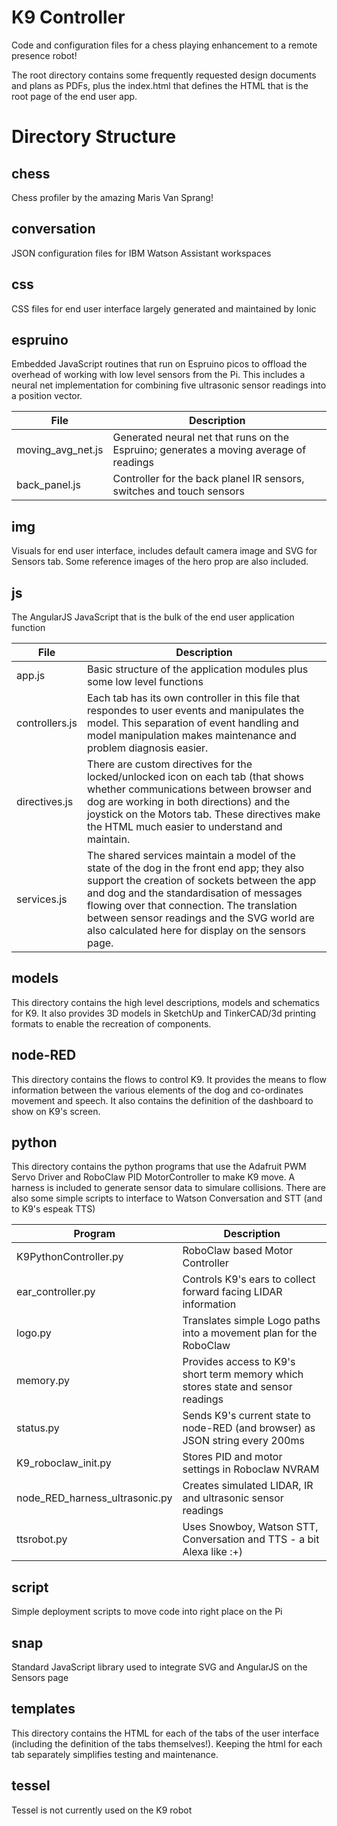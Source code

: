 # K9 Controller
Code and configuration files for a chess playing enhancement to a remote presence robot!

The root directory contains some frequently requested design documents and plans as PDFs, plus the index.html that defines the HTML that is the root page of the end user app.

# Directory Structure

## chess
Chess profiler by the amazing Maris Van Sprang!

## conversation
JSON configuration files for IBM Watson Assistant workspaces

## css
CSS files for end user interface largely generated and maintained by Ionic

## espruino
Embedded JavaScript routines that run on Espruino picos to offload the overhead of working with low level sensors from the Pi.  This includes a neural net implementation for combining five ultrasonic sensor readings into a position vector.  

File | Description
---  | ---
moving_avg_net.js | Generated neural net that runs on the Espruino; generates a moving average of readings
back_panel.js | Controller for the back planel IR sensors, switches and touch sensors

## img
Visuals for end user interface, includes default camera image and SVG for Sensors tab.  Some reference images of the hero prop are also included.

## js
The AngularJS JavaScript that is the bulk of the end user application function

File | Description
---  | ---
app.js | Basic structure of the application modules plus some low level functions
controllers.js | Each tab has its own controller in this file that respondes to user events and manipulates the model.  This separation of event handling and model manipulation makes maintenance and problem diagnosis easier.
directives.js | There are custom directives for the locked/unlocked icon on each tab (that shows whether communications between browser and dog are working in both directions) and the joystick on the Motors tab.  These directives make the HTML much easier to understand and maintain.
services.js | The shared services maintain a model of the state of the dog in the front end app; they also support the creation of sockets between the app and dog and the standardisation of messages flowing over that connection.  The translation between sensor readings and the SVG world are also calculated here for display on the sensors page.
 
## models
This directory contains the high level descriptions, models and schematics for K9.  It also provides 3D models in SketchUp and TinkerCAD/3d printing formats to enable the recreation of components.
 
## node-RED
This directory contains the flows to control K9.  It provides the means to flow information between the various elements of the dog and co-ordinates movement and speech.  It also contains the definition of the dashboard to show on K9's screen.

## python
This directory contains the python programs that use the Adafruit PWM Servo Driver and RoboClaw PID MotorController to make K9 move. A harness is included to generate sensor data to simulare collisions.  There are also some simple scripts to interface to Watson Conversation and STT (and to K9's espeak TTS)

Program | Description
---  | ---
K9PythonController.py | RoboClaw based Motor Controller
ear_controller.py | Controls K9's ears to collect forward facing LIDAR information
logo.py | Translates simple Logo paths into a movement plan for the RoboClaw
memory.py | Provides access to K9's short term memory which stores state and sensor readings
status.py | Sends K9's current state to node-RED (and browser) as JSON string every 200ms
K9_roboclaw_init.py | Stores PID and motor settings in Roboclaw NVRAM
node_RED_harness_ultrasonic.py | Creates simulated LIDAR, IR and ultrasonic sensor readings
ttsrobot.py | Uses Snowboy, Watson STT, Conversation and TTS - a bit Alexa like :+)

## script
Simple deployment scripts to move code into right place on the Pi

## snap
Standard JavaScript library used to integrate SVG and AngularJS on the Sensors page
 
## templates
This directory contains the HTML for each of the tabs of the user interface (including the definition of the tabs themselves!).  Keeping the html for each tab separately simplifies testing and maintenance.

## tessel
Tessel is not currently used on the K9 robot
